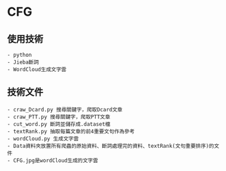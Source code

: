 # CFG
## 使用技術
    - python
    - Jieba斷詞
    - WordCloud生成文字雲
## 技術文件
    - craw_Dcard.py 搜尋關鍵字，爬取Dcard文章
    - craw_PTT.py 搜尋關鍵字，爬取PTT文章
    - cut_word.py 斷詞並儲存成.dataset檔
    - textRank.py 抽取每篇文章的前4重要文句作為參考
    - wordCloud.py 生成文字雲
    - Data資料夾放置所有爬蟲的原始資料、斷詞處理完的資料、textRank(文句重要排序)的文件
    - CFG.jpg是wordCloud生成的文字雲

